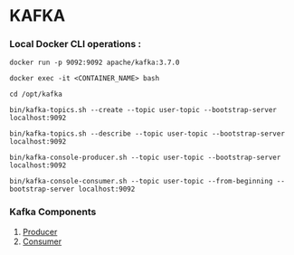 # KAFKA

### Local Docker CLI operations :
```shell
docker run -p 9092:9092 apache/kafka:3.7.0

docker exec -it <CONTAINER_NAME> bash

cd /opt/kafka

bin/kafka-topics.sh --create --topic user-topic --bootstrap-server localhost:9092

bin/kafka-topics.sh --describe --topic user-topic --bootstrap-server localhost:9092

bin/kafka-console-producer.sh --topic user-topic --bootstrap-server localhost:9092

bin/kafka-console-consumer.sh --topic user-topic --from-beginning --bootstrap-server localhost:9092
```

### Kafka Components

1. [Producer](https://github.com/Mnyu/kafka/blob/main/kafka-producer/README.md)
2. [Consumer](https://github.com/Mnyu/kafka/blob/main/kafka-consumer/README.md)